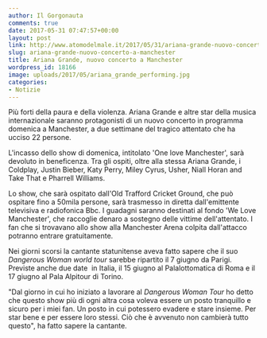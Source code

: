 ```yaml
---
author: Il Gorgonauta
comments: true
date: 2017-05-31 07:47:57+00:00
layout: post
link: http://www.atomodelmale.it/2017/05/31/ariana-grande-nuovo-concerto-a-manchester/
slug: ariana-grande-nuovo-concerto-a-manchester
title: Ariana Grande, nuovo concerto a Manchester
wordpress_id: 18166
image: uploads/2017/05/ariana_grande_performing.jpg
categories:
- Notizie
---
```


Più forti della paura e della violenza. Ariana Grande e altre star della musica internazionale saranno protagonisti di un nuovo concerto in programma domenica a Manchester, a due settimane del tragico attentato che ha ucciso 22 persone.

L'incasso dello show di domenica, intitolato 'One love Manchester', sarà devoluto in beneficenza. Tra gli ospiti, oltre alla stessa Ariana Grande, i Coldplay, Justin Bieber, Katy Perry, Miley Cyrus, Usher, Niall Horan and Take That e Pharrell Williams.

Lo show, che sarà ospitato dall'Old Trafford Cricket Ground, che può ospitare fino a 50mila persone, sarà trasmesso in diretta dall'emittente televisiva e radiofonica Bbc. I guadagni saranno destinati al fondo 'We Love Manchester', che raccoglie denaro a sostegno delle vittime dell'attentato. I fan che si trovavano allo show alla Manchester Arena colpita dall'attacco potranno entrare gratuitamente.

Nei giorni scorsi la cantante statunitense aveva fatto sapere che il suo _Dangerous Woman world tour_ sarebbe ripartito il 7 giugno da Parigi. Previste anche due date  in Italia, il 15 giugno al Palalottomatica di Roma e il 17 giugno al Pala Alpitour di Torino.

"Dal giorno in cui ho iniziato a lavorare al _Dangerous Woman Tour_ ho detto che questo show più di ogni altra cosa voleva essere un posto tranquillo e sicuro per i miei fan. Un posto in cui potessero evadere e stare insieme. Per star bene e per essere loro stessi. Ciò che è avvenuto non cambierà tutto questo", ha fatto sapere la cantante.
